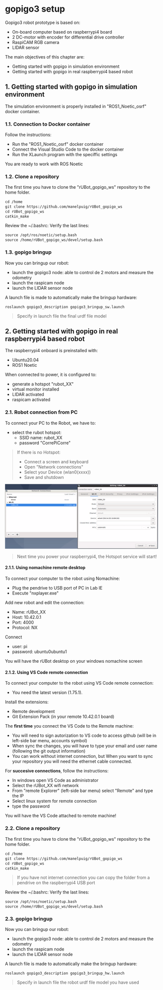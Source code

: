 # **gopigo3 setup**

Gopigo3 robot prototype is based on:
- On-board computer based on raspberrypi4 board
- 2 DC-motor with encoder for differential drive controller
- RaspiCAM RGB camera
- LIDAR sensor

The main objectives of this chapter are:
- Getting started with gopigo in simulation environment
- Getting started with gopigo in real raspberrypi4 based robot

## **1. Getting started with gopigo in simulation environment**

The simulation environment is properly installed in "ROS1_Noetic_osrf" docker container.


### **1.1. Connection to Docker container**

Follow the instructions:
- Run the "ROS1_Noetic_osrf" docker container
- Connect the Visual Studio Code to the docker container
- Run the XLaunch program with the speciffic settings

You are ready to work with ROS Noetic

### **1.2. Clone a repository**

The first time you have to clone the "rUBot_gopigo_ws" repository to the home folder.
```shell
cd /home
git clone https://github.com/manelpuig/rUBot_gopigo_ws
cd rUBot_gopigo_ws
catkin_make
```

Review the ~/.bashrc: Verify the last lines:
```shell
source /opt/ros/noetic/setup.bash
source /home/rUBot_gopigo_ws/devel/setup.bash
```

### **1.3. gopigo bringup**

Now you can bringup our robot:
- launch the gopigo3 node: able to control de 2 motors and measure the odometry
- launch the raspicam node
- launch the LIDAR sensor node

A launch file is made to automatically make the bringup hardware:
```shell
roslaunch gopigo3_description gopigo3_bringup_sw.launch
```
> Specify in launch file the final urdf file model


## **2. Getting started with gopigo in real raspberrypi4 based robot**

The raspberrypi4 onboard is preinstalled with:
- Ubuntu20.04
- ROS1 Noetic

When connected to power, it is configured to:
- generate a hotspot "rubot_XX"
- virtual monitor installed
- LIDAR activated 
- raspicam activated 

### **2.1. Robot connection from PC**

To connect your PC to the Robot, we have to:
- select the rubot hotspot:
    - SSID name: rubot_XX 
    - password "CorrePiCorre"

>If there is no Hotspot:
>   - Connect a screen and keyboard
>   - Open "Network connections"
>   - Select your Device (wlan0(xxxx))
>   - Save and shutdown

<img src="./Images/0_Hotspot_settings.png" />

> Next time you power your raspberrypi4, the Hotspot service will start!

#### **2.1.1. Using nomachine remote desktop**
To connect your computer to the robot using Nomachine:
- Plug the pendrive to USB port of PC in Lab IE
- Execute "nxplayer.exe" 

Add new robot and edit the connection:
- Name: rUBot_XX
- Host: 10.42.0.1
- Port: 4000
- Protocol: NX

Connect
- user: pi
- password: ubuntu0ubuntu1

You will have the rUBot desktop on your windows nomachine screen

#### **2.1.2. Using VS Code remote connection**
To connect your computer to the robot using VS Code remote connection:
- You need the latest version (1.75.1).

Install the extensions:
- Remote development
- Git Extension Pack (in your remote 10.42.0.1 board)

The **first time** you connect the VS Code to the Remote machine:

- You will need to sign autorization to VS code to access github (will be in left-side bar menu, accounts symbol)
- When sync the changes, you will have to type your email and user name (following the git output information)
- You can work without internet connection, but When you want to sync your repository you will need the ethernet cable connected.

For **succesive connections**, follow the instructions:

- In windows open VS Code as administrator
- Select the rUBot_XX wifi network
- From "remote Explorer" (left-side bar menu) select "Remote" and type the IP
- Select linux system for remote connection
- type the password

You will have the VS Code attached to remote machine!

### **2.2. Clone a repository**

The first time you have to clone the "rUBot_gopigo_ws" repository to the home folder.
```shell
cd /home
git clone https://github.com/manelpuig/rUBot_gopigo_ws
cd rUBot_gopigo_ws
catkin_make
```
> If you have not internet connection you can copy the folder from a pendrive on the raspberrypi4 USB port

Review the ~/.bashrc: Verify the last lines:
```shell
source /opt/ros/noetic/setup.bash
source /home/rUBot_gopigo_ws/devel/setup.bash
```

### **2.3. gopigo bringup**

Now you can bringup our robot:
- launch the gopigo3 node: able to control de 2 motors and measure the odometry
- launch the raspicam node
- launch the LIDAR sensor node

A launch file is made to automatically make the bringup hardware:
```shell
roslaunch gopigo3_description gopigo3_bringup_hw.launch
```
> Specify in launch file the robot urdf file model you have used
